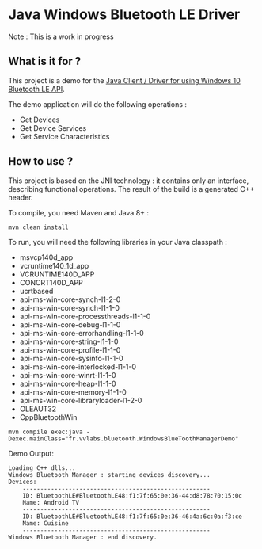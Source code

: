 # Java Windows Bluetooth LE Driver

Note : This is a work in progress

## What is it for ?

This project is a demo for the [Java Client / Driver for using Windows 10 Bluetooth LE API](https://github.com/flake9025/java-bluetooth-win-jni).

The demo application will do the following operations :
- Get Devices
- Get Device Services
- Get Service Characteristics

## How to use ?

This project is based on the JNI technology : it contains only an interface, describing functional operations.
The result of the build is a generated C++ header.

To compile, you need Maven and Java 8+ :
```shell
mvn clean install
```

To run, you will need the following libraries in your Java classpath :
- msvcp140d_app
- vcruntime140_1d_app
- VCRUNTIME140D_APP
- CONCRT140D_APP
- ucrtbased
- api-ms-win-core-synch-l1-2-0
- api-ms-win-core-synch-l1-1-0
- api-ms-win-core-processthreads-l1-1-0
- api-ms-win-core-debug-l1-1-0
- api-ms-win-core-errorhandling-l1-1-0
- api-ms-win-core-string-l1-1-0
- api-ms-win-core-profile-l1-1-0
- api-ms-win-core-sysinfo-l1-1-0
- api-ms-win-core-interlocked-l1-1-0
- api-ms-win-core-winrt-l1-1-0
- api-ms-win-core-heap-l1-1-0
- api-ms-win-core-memory-l1-1-0
- api-ms-win-core-libraryloader-l1-2-0
- OLEAUT32
- CppBluetoothWin

```shell
mvn compile exec:java -Dexec.mainClass="fr.vvlabs.bluetooth.WindowsBlueToothManagerDemo"
```

Demo Output:

```
Loading C++ dlls...
Windows Bluetooth Manager : starting devices discovery...
Devices: 
    -----------------------------------------------------
	ID: BluetoothLE#BluetoothLE48:f1:7f:65:0e:36-44:d8:78:70:15:0c
	Name: Android TV
    -----------------------------------------------------
	ID: BluetoothLE#BluetoothLE48:f1:7f:65:0e:36-46:4a:6c:0a:f3:ce
	Name: Cuisine
    -----------------------------------------------------
Windows Bluetooth Manager : end discovery.
```
